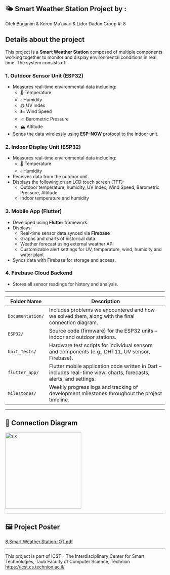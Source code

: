 ## 🌤️ Smart Weather Station Project by :  
Ofek Buganim & Keren Ma'avari & Lidor Dadon
Group #: 8

## Details about the project
This project is a **Smart Weather Station** composed of multiple components working together to monitor and display environmental conditions in real time. The system consists of:

### 1. **Outdoor Sensor Unit (ESP32)**
- Measures real-time environmental data including:
  - 🌡️ Temperature
  - 💧 Humidity
  - 🌞 UV Index
  - 🌬️ Wind Speed 
  - 📈 Barometric Pressure
  - 🏔️ Altitude
- Sends the data wirelessly using **ESP-NOW** protocol to the indoor unit.

### 2. **Indoor Display Unit (ESP32)**
- Measures real-time environmental data including:
  - 🌡️ Temperature
  - 💧 Humidity
- Receives data from the outdoor unit.
- Displays the following on an LCD  touch screen (TFT):
  - Outdoor temperature, humidity, UV Index, Wind Speed, Barometric Pressure, Altitude 
  - Indoor temperature and humidity

### 3. **Mobile App (Flutter)**
- Developed using **Flutter** framework.
- Displays:
  - Real-time sensor data synced via **Firebase**
  - Graphs and charts of historical data
  - Weather forecast using external weather API
  - Customizable alert settings for UV, temperature, wind, humidity and water plant
- Syncs data with Firebase for storage and access.

### 4. **Firebase Cloud Backend**
- Stores all sensor readings for history and analysis.
  
---

| Folder Name      | Description |
|------------------|-------------|
| `Documentation/` | Includes problems we encountered and how we solved them, along with the final connection diagram. |
| `ESP32/`         | Source code (firmware) for the ESP32 units – indoor and outdoor stations. |
| `Unit_Tests/`    | Hardware test scripts for individual sensors and components (e.g., DHT11, UV sensor, Firebase). |
| `flutter_app/`   | Flutter mobile application code written in Dart – includes real-time view, charts, forecasts, alerts, and settings. |
| `Milestones/`    | Weekly progress logs and tracking of development milestones throughout the project timeline. |

---

## 🔌 Connection Diagram
<img width="240" alt="six" src="https://github.com/user-attachments/assets/202ffd14-0242-4ebd-8fc8-873fdfc48b05" />

---

## 🖼️ Project Poster
[8.Smart.Weather.Station.IOT.pdf](https://github.com/user-attachments/files/21205365/8.Smart.Weather.Station.IOT.pdf)


---

This project is part of ICST - The Interdisciplinary Center for Smart Technologies, Taub Faculty of Computer Science, Technion
https://icst.cs.technion.ac.il/
